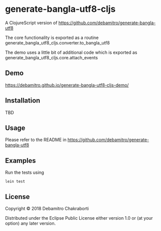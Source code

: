# generate-bangla-utf8-cljs

A ClojureScript version of https://github.com/debamitro/generate-bangla-utf8

The core functionality is exported as a routine generate_bangla_utf8_cljs.converter.to_bangla_utf8

The demo uses a little bit of additional code which is exported as generate_bangla_utf8_cljs.core.attach_events

## Demo

https://debamitro.github.io/generate-bangla-utf8-cljs-demo/

## Installation

TBD

## Usage

Please refer to the README in https://github.com/debamitro/generate-bangla-utf8

## Examples

Run the tests using

```
lein test
```

## License

Copyright © 2018 Debamitro Chakraborti

Distributed under the Eclipse Public License either version 1.0 or (at
your option) any later version.

